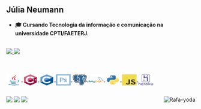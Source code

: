## Júlia Neumann
 - **🎓 Cursando Tecnologia da informação e comunicação na universidade CPTI/FAETERJ.** <br>

  <br/>
 <div>
  <a href="https://github.com/JuuhNeumann">
  <img height="160em" src="https://github-readme-stats.vercel.app/api?username=JuuhNeumann&show_icons=true&theme=material-palenight&include_all_commits=true&count_private=true"/>
  <img height="160em" src="https://github-readme-stats.vercel.app/api/top-langs/?username=JuuhNeumann&layout=compact&langs_count=7&theme=material-palenight"/>
</div>
<br/><br/>
 
 
<div style="display: inline_block"><br>

  <img align="center" alt="Neumann-Java" height="30" width="40" src="https://github.com/devicons/devicon/blob/master/icons/java/java-original.svg">
  <img align="center" alt="Neumann-c++" height="30" width="40" src="https://github.com/devicons/devicon/blob/master/icons/cplusplus/cplusplus-original.svg">
  <img align="center" alt="Neumann-C" height="30" width="40" src="https://github.com/devicons/devicon/blob/master/icons/c/c-original.svg"> 
 <img align="center" alt="Neumann-ps" height="30" width="40" src="https://github.com/devicons/devicon/blob/master/icons/photoshop/photoshop-line.svg">
  <img align="center" alt="Neumann-Postgree" height="30" width="40" src="https://github.com/devicons/devicon/blob/master/icons/postgresql/postgresql-original.svg">
  <img align="center" alt="Neumann-MySQL" height="30" width="40" src="https://github.com/devicons/devicon/blob/master/icons/mysql/mysql-original-wordmark.svg">
 <img align="center" alt="Neumann-Python" height="30" width="40" src="https://github.com/devicons/devicon/blob/master/icons/python/python-original.svg">
 <img align="center" alt="Neumann-JavaScript" height="30" width="40" src="https://github.com/devicons/devicon/blob/master/icons/javascript/javascript-original.svg">
 <img align="center" alt="Neumann-Heroku" height="30" width="40" src="https://github.com/devicons/devicon/blob/master/icons/heroku/heroku-original-wordmark.svg">
 
  
 
 
 
 
 
</div>

  ##

 <img align="right" height="180em" alt="Rafa-yoda" src="https://i.pinimg.com/originals/e5/93/ab/e593ab0589d5f1b389e4dfbcce2bce20.gif">
<div> 

  <a href="https://www.instagram.com/julianeumannb/" target="_blank"><img src="https://img.shields.io/badge/-Instagram-%23E4405F?style=for-the-badge&logo=instagram&logoColor=white" target="_blank"></a>
  <a href = "mailto:contato@luqui2.tech"><img src="https://img.shields.io/badge/Microsoft_Outlook-0078D4?style=for-the-badge&logo=microsoft-outlook&logoColor=white" target="_blank"></a>
  <a href="https://www.linkedin.com/in/júlia-neumann/" target="_blank"><img src="https://img.shields.io/badge/-LinkedIn-%230077B5?style=for-the-badge&logo=linkedin&logoColor=white" target="_blank"></a> 
 
 
</div>
